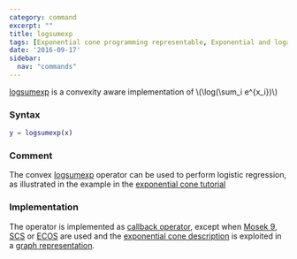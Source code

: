 ```yaml
---
category: command
excerpt: ""
title: logsumexp
tags: [Exponential cone programming representable, Exponential and logarithmic functions, Logistic regression]
date: '2016-09-17'
sidebar:
  nav: "commands"
---
```


[logsumexp](/command/logsumexp) is a convexity aware implementation of \\(\log(\sum_i e^{x_i})\\)

### Syntax

````matlab
y = logsumexp(x)
````

### Comment

The convex [logsumexp](/command/logsumexp) operator can be used to perform logistic regression, as illustrated in the example in the [exponential cone tutorial](/tutorial/exponentialcone)


### Implementation

The operator is implemented as [callback operator](/tutorial/nonlinearoperatorscallback), except when [Mosek 9](/solver/mosek), [SCS](/solver/scs) or [ECOS](/solver/ecos) are used and the [exponential cone description](/tutorial/exponentialcone) is exploited in a [graph representation](/tutorial/nonlinearoperatorsgraphs).
